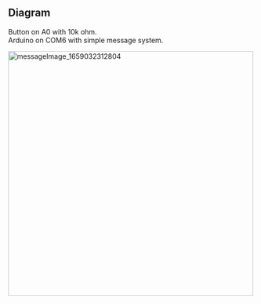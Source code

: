 ## Diagram

Button on A0 with 10k ohm.  
Arduino on COM6 with simple message system.

<img width="500" alt="messageImage_1659032312804" src="https://user-images.githubusercontent.com/22651956/181609975-b4eefcd9-d095-4b43-8e39-1f58569a2a76.jpg">
